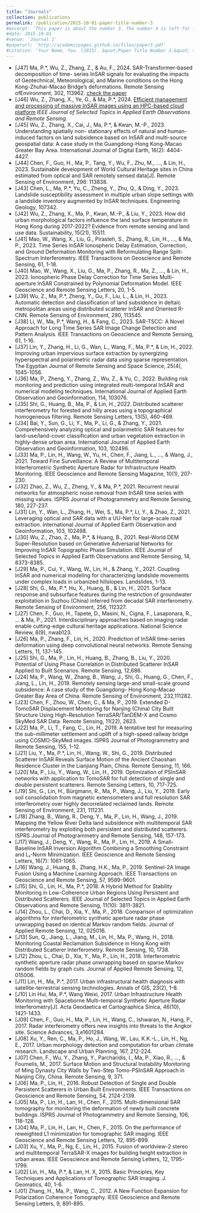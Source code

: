 ```yaml
---
title: "Journals"
collection: publications
permalink: /publication/2015-10-01-paper-title-number-3
#excerpt: 'This paper is about the number 3. The number 4 is left for future work.'
#date: 2015-10-01
#venue: 'Journal 1'
#paperurl: 'http://academicpages.github.io/files/paper3.pdf'
#citation: 'Your Name, You. (2015). &quot;Paper Title Number 3.&quot; <i>Journal 1</i>. 1(3).'
---
```


* [J47] Ma, P.*, Wu, Z., Zhang, Z., & Au, F., 2024. SAR-Transformer-based decomposition of time-
series InSAR signals for evaluating the impacts of Geotechnical, Meteorological, and Marine conditions on the Hong Kong-Zhuhai-Macao Bridge’s deformations. Remote Sensing ofEnvironment, 302, 113962. [check the paper](https://doi.org/10.1016/j.rse.2023.113962)
* [J46] Wu, Z., Zhang, X., Ye, G., & Ma, P.*, 2024. [Efficient management and processing of massive InSAR images using an HPC-based cloud platform](https://ieeexplore.ieee.org/document/10381745)  _IEEE Journal of Selected Topics in Applied Earth Observations and Remote Sensing_.
* [J45] Wu, Z., Zhang, X., Cai, J., Ma, P.*, & Kwan, M.-P., 2023. Understanding spatially non- stationary effects of natural and human-induced factors on land subsidence based on InSAR and multi-source geospatial data: A case study in the Guangdong-Hong Kong-Macao Greater Bay Area. International Journal of Digital Earth, 16(2): 4404-4427.
* [J44] Chen, F., Guo, H., Ma, P., Tang, Y., Wu, F., Zhu, M., …, & Lin, H., 2023. Sustainable development of World Cultural Heritage sites in China estimated from optical and SAR
remotely sensed data[J]. Remote Sensing of Environment, 298: 113838.
* [J43] Chen, L., Ma, P.*, Yu, C., Zheng, Y., Zhu, Q., & Ding, Y., 2023. Landslide susceptibility assessment in multiple urban slope settings with a landslide inventory augmented by InSAR
techniques. Engineering Geology, 107342.
* [J42] Wu, Z., Zhang, X., Ma, P., Kwan, M.-P., & Liu, Y., 2023. How did urban morphological factors influence the land surface temperature in Hong Kong during 2017-2022? Evidence from remote sensing and land use data. Sustainability, 15(21), 15511.
* [J41] Mao, W., Wang, X., Liu, G., Pirasteh, S., Zhang, R., Lin, H., …, & Ma, P., 2023. Time Series
InSAR Ionospheric Delay Estimation, Correction, and Ground Deformation Monitoring with
Reformulating Range Split-Spectrum Interferometry. IEEE Transactions on Geoscience and Remote Sensing, 61, 1-18.
* [J40] Mao, W., Wang, X., Liu, G., Ma, P., Zhang, R., Ma, Z., …, & Lin, H., 2023. Ionospheric
Phase Delay Correction for Time Series Multi-aperture InSAR Constrained by Polynomial
Deformation Model. IEEE Geoscience and Remote Sensing Letters, 20, 1-5.
* [J39] Wu, Z., Ma, P.*, Zheng, Y., Gu, F., Liu, L., & Lin, H., 2023. Automatic detection and
classification of land subsidence in deltaic metropolitan areas using distributed scatterer
InSAR and Oriented R-CNN. Remote Sensing of Environment, 290, 113545.
* [J38] Li, W., Ma, P.*, Wang, H., & Fang, C., 2023. SAR-TSCC: A Novel Approach for Long Time
Series SAR Image Change Detection and Pattern Analysis. IEEE Transactions on Geoscience and Remote Sensing, 61, 1-16.
* [J37] Lin, Y., Zhang, H., Li, G., Wan, L., Wang, F., Ma, P.*, & Lin, H., 2022. Improving urban
impervious surface extraction by synergizing hyperspectral and polarimetric radar data using
sparse representation. The Egyptian Journal of Remote Sensing and Space Science, 25(4), 1045-1056.
* [J36] Ma, P., Zheng, Y., Zhang, Z., Wu, Z., & Yu, C., 2022. Building risk monitoring and prediction
using integrated multi-temporal InSAR and numerical modeling techniques. International
Journal of Applied Earth Observation and Geoinformation, 114, 103076.
* [J35] Shi, G., Huang, B., Ma, P., & Lin, H., 2022. Distributed scatterer interferometry for forested
and hilly areas using a topographical homogeneous filtering. Remote Sensing Letters, 13(5), 460-469.
* [J34] Bai, Y., Sun, G., Li, Y., Ma, P., Li, G., & Zhang, Y., 2021. Comprehensively analyzing optical
and polarimetric SAR features for land-use/land-cover classification and urban vegetation extraction in highly-dense urban area. International Journal of Applied Earth Observation and Geoinformation, 103, 102496.
* [J33] Ma, P., Lin, H., Wang, W., Yu, H., Chen, F., Jiang, L., …, & Wang, J., 2021. Toward Fine
Surveillance: A Review of Multitemporal Interferometric Synthetic Aperture Radar for Infrastructure Health Monitoring. IEEE Geoscience and Remote Sensing Magazine, 10(1), 207-230.
* [J32] Zhao, Z., Wu, Z., Zheng, Y., & Ma, P.*, 2021. Recurrent neural networks for atmospheric noise removal from InSAR time series with missing values. ISPRS Journal of Photogrammetry and Remote Sensing, 180, 227-237.
* [J31] Lin, Y., Wan, L., Zhang, H., Wei, S., Ma, P.*, Li, Y., & Zhao, Z., 2021. Leveraging optical
and SAR data with a UU-Net for large-scale road extraction. International Journal of Applied Earth Observation and Geoinformation, 103, 102498.
* [J30] Wu, Z., Zhao, Z., Ma, P.*, & Huang, B., 2021. Real-World DEM Super-Resolution based on Generative Adversarial Networks for Improving InSAR Topographic Phase Simulation. IEEE Journal of Selected Topics in Applied Earth Observations and Remote Sensing, 14, 8373-8385. 
* [J29] Ma, P., Cui, Y., Wang, W., Lin, H., & Zhang, Y., 2021. Coupling InSAR and numerical modeling for characterizing landslide movements under complex loads in urbanized hillslopes. Landslides, 1-13.
* [J28] Shi, G., Ma, P.*, Hu, X., Huang, B., & Lin, H., 2021. Surface response and subsurface features
during the restriction of groundwater exploitation in Suzhou (China) inferred from decadal
SAR interferometry. Remote Sensing of Environment, 256, 112327.
* [J27] Chen, F., Guo, H., Tapete, D., Masini, N., Cigna, F., Lasaponara, R., ... & Ma, P., 2021. Interdisciplinary approaches based on imaging radar enable cutting-edge cultural heritage applications. National Science Review, 8(9), nwab123.
* [J26] Ma, P., Zhang, F., Lin, H., 2020. Prediction of InSAR time-series deformation using deep convolutional neural networks. Remote Sensing Letters, 11, 137-145.
* [J25] Shi, G., Ma, P., Lin, H., Huang, B., Zhang, B., Liu, Y., 2020. Potential of Using Phase
Correlation in Distributed Scatterer InSAR Applied to Built Scenarios. Remote Sensing, 12,686.
* [J24] Ma, P., Wang, W., Zhang, B., Wang, J., Shi, G., Huang, G., Chen, F., Jiang, L., Lin, H., 2019.
Remotely sensing large-and small-scale ground subsidence: A case study of the Guangdong–
Hong Kong–Macao Greater Bay Area of China. Remote Sensing of Environment, 232,111282.
* [J23] Chen, F., Zhou, W., Chen, C., & Ma, P., 2019. Extended D-TomoSAR Displacement Monitoring for Nanjing (China) City Built Structure Using High-Resolution TerraSAR/TanDEM-X and Cosmo SkyMed SAR Data. Remote Sensing, 11(22), 2623.
* [J22] Ma, P., Li, T., Fang, C., Lin, H., 2019. A tentative test for measuring the sub-millimeter
settlement and uplift of a high-speed railway bridge using COSMO-SkyMed images. ISPRS
Journal of Photogrammetry and Remote Sensing, 155, 1-12.
* [J21] Liu, Y., Ma, P.*, Lin, H., Wang, W., Shi, G., 2019. Distributed Scatterer InSAR Reveals
Surface Motion of the Ancient Chaoshan Residence Cluster in the Lianjiang Plain, China.
Remote Sensing, 11, 166.
* [J20] Ma, P., Liu, Y., Wang, W., Lin, H., 2019. Optimization of PSInSAR networks with application to TomoSAR for full detection of single and double persistent scatterers. Remote Sensing Letters, 10, 717-725.
* [J19] Shi, G., Lin, H., Bürgmann, R., Ma, P., Wang, J., Liu, Y., 2019. Early soil consolidation from
magnetic extensometers and full resolution SAR interferometry over highly decorrelated reclaimed lands. Remote Sensing of Environment, 231, 111231.
* [J18] Zhang, B., Wang, R., Deng, Y., Ma, P., Lin, H., Wang, J., 2019. Mapping the Yellow River Delta land subsidence with multitemporal SAR interferometry by exploiting both persistent
and distributed scatterers. ISPRS Journal of Photogrammetry and Remote Sensing, 148, 157-173.
* [J17] Wang, J., Deng, Y., Wang, R., Ma, P., Lin, H., 2019. A Small-Baseline InSAR Inversion Algorithm Combining a Smoothing Constraint and L₁-Norm Minimization. IEEE Geoscience
and Remote Sensing Letters, 16(7): 1061-1065.
* [J16] Wang, J., Huang, B., Zhang, H.K., Ma, P., 2019. Sentinel-2A Image Fusion Using a Machine Learning Approach. IEEE Transactions on Geoscience and Remote Sensing, 57, 9589-9601.
* [J15] Shi, G., Lin, H., Ma, P.*, 2018. A Hybrid Method for Stability Monitoring in Low-Coherence Urban Regions Using Persistent and Distributed Scatterers. IEEE Journal of Selected Topics in Applied Earth Observations and Remote Sensing, 11(10): 3811-3821.
* [J14] Zhou, L., Chai, D., Xia, Y., Ma, P., 2018. Comparison of optimization algorithms for interferometric synthetic aperture radar phase unwrapping based on identical Markov random fields. Journal of Applied Remote Sensing, 12, 025016.
* [J13] Sun, Q., Jiang, L., Jiang, M., Lin, H., Ma, P., Wang, H., 2018. Monitoring Coastal
Reclamation Subsidence in Hong Kong with Distributed Scatterer Interferometry. Remote Sensing, 10, 1738.
* [J12] Zhou, L., Chai, D., Xia, Y., Ma, P., Lin, H., 2018. Interferometric synthetic aperture radar
phase unwrapping based on sparse Markov random fields by graph cuts. Journal of Applied Remote Sensing, 12, 015006.
* [J11] Lin, H., Ma, P.*, 2017. Urban infrastructural health diagnosis with satellite-terrestrial sensing technologies. Annals of GIS, 23(2), 1-8.
* [J10] Lin Hui, Ma, P.*, Wang Weixi, 2017. Urban Infrastructure Health Monitoring with Spaceborne Multi-temporal Synthetic Aperture Radar Interferometry[J]. Acta Geodaetica et Cartographica Sinica, 46(10), 1421-1433.
* [J09] Chen, F., Guo, H., Ma, P., Lin, H., Wang, C., Ishwaran, N., Hang, P., 2017. Radar interferometry offers new insights into threats to the Angkor site. Science Advances, 3,e1601284.
* [J08] Xu, Y., Ren, C., Ma, P., Ho, J., Wang, W., Lau, K.K.-L., Lin, H., Ng, E., 2017. Urban morphology detection and computation for urban climate research. Landscape and Urban Planning, 167, 212-224.
* [J07] Chen, F., Wu, Y., Zhang, Y., Parcharidis, I., Ma, P., Xiao, R., …, & Foumelis, M., 2017. Surface Motion and Structural Instability Monitoring of Ming Dynasty City Walls by Two-Step Tomo-PSInSAR Approach in Nanjing City, China. Remote Sensing, 9, 371.
* [J06] Ma, P., Lin, H., 2016. Robust Detection of Single and Double Persistent Scatterers in Urban Built Environments. IEEE Transactions on Geoscience and Remote Sensing, 54, 2124-2139.
* [J05] Ma, P., Lin, H., Lan, H., Chen, F., 2015. Multi-dimensional SAR tomography for monitoring the deformation of newly built concrete buildings. ISPRS Journal of Photogrammetry and Remote Sensing, 106, 118-128.
* [J04] Ma, P., Lin, H., Lan, H., Chen, F., 2015. On the performance of reweighted L1 minimization for tomographic SAR imaging. IEEE Geoscience and Remote Sensing Letters, 12, 895-899.
* [J03] Xu, Y., Ma, P., Ng, E., Lin, H., 2015. Fusion of worldview-2 stereo and multitemporal TerraSAR-X images for building height extraction in urban areas. IEEE Geoscience and Remote Sensing Letters, 12, 1795-1799.
* [J02] Lin, H., Ma, P.*, & Lan, H. X, 2015. Basic Principles, Key Techniques and Applications of Tomographic SAR Imaging. J. Geomatics, 40, 1-6.
* [J01] Zhang, H., Ma, P., Wang, C., 2012. A New Function Expansion for Polarization Coherence Tomography. IEEE Geoscience and Remote Sensing Letters, 9, 891-895.
